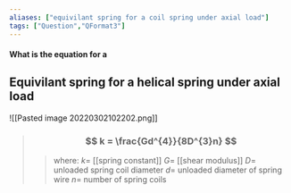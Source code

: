 ```yaml
---
aliases: ["equivilant spring for a coil spring under axial load"]
tags: ["Question","QFormat3"]
---
```


#### What is the equation for a
## Equivilant spring for a helical spring under axial load

![[Pasted image 20220302102202.png]]

> ### $$ k = \frac{Gd^{4}}{8D^{3}n} $$ 
>> where:
>> $k=$ [[spring constant]]
>> $G=$ [[shear modulus]]
>> $D=$ unloaded spring coil diameter
>> $d=$ unloaded diameter of spring wire
>> $n=$ number of spring coils
